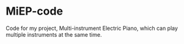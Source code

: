 # MiEP-code
Code for my project, Multi-instrument Electric Piano, which can play multiple instruments at the same time.

